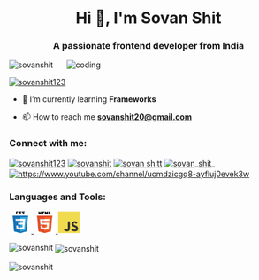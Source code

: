 <h1 align="center">Hi 👋, I'm Sovan Shit</h1>
<h3 align="center">A passionate frontend developer from India</h3>
<img align ="right" alt="coding" width="400" src="https://user-images.githubusercontent.com/55389276/140866485-8fb1c876-9a8f-4d6a-98dc-08c4981eaf70.gif">



<p align="left"> <img src="https://komarev.com/ghpvc/?username=sovanshit&label=Profile%20views&color=0e75b6&style=flat" alt="sovanshit" /> </p>

<p align="left"> <a href="https://twitter.com/sovanshit123" target="blank"><img src="https://img.shields.io/twitter/follow/sovanshit123?logo=twitter&style=for-the-badge" alt="sovanshit123" /></a> </p>

- 🌱 I’m currently learning **Frameworks**

- 📫 How to reach me **sovanshit20@gmail.com**

<h3 align="left">Connect with me:</h3>
<p align="left">
<a href="https://twitter.com/sovanshit123" target="blank"><img align="center" src="https://raw.githubusercontent.com/rahuldkjain/github-profile-readme-generator/master/src/images/icons/Social/twitter.svg" alt="sovanshit123" height="30" width="40" /></a>
<a href="https://linkedin.com/in/sovanshit" target="blank"><img align="center" src="https://raw.githubusercontent.com/rahuldkjain/github-profile-readme-generator/master/src/images/icons/Social/linked-in-alt.svg" alt="sovanshit" height="30" width="40" /></a>
<a href="https://fb.com/sovan shitt" target="blank"><img align="center" src="https://raw.githubusercontent.com/rahuldkjain/github-profile-readme-generator/master/src/images/icons/Social/facebook.svg" alt="sovan shitt" height="30" width="40" /></a>
<a href="https://instagram.com/sovan_shit_" target="blank"><img align="center" src="https://raw.githubusercontent.com/rahuldkjain/github-profile-readme-generator/master/src/images/icons/Social/instagram.svg" alt="sovan_shit_" height="30" width="40" /></a>
<a href="https://www.youtube.com/c/https://www.youtube.com/channel/ucmdzicgq8-ayfluj0evek3w" target="blank"><img align="center" src="https://raw.githubusercontent.com/rahuldkjain/github-profile-readme-generator/master/src/images/icons/Social/youtube.svg" alt="https://www.youtube.com/channel/ucmdzicgq8-ayfluj0evek3w" height="30" width="40" /></a>
</p>

<h3 align="left">Languages and Tools:</h3>
<p align="left"> <a href="https://www.w3schools.com/css/" target="_blank" rel="noreferrer"> <img src="https://raw.githubusercontent.com/devicons/devicon/master/icons/css3/css3-original-wordmark.svg" alt="css3" width="40" height="40"/> </a> <a href="https://www.w3.org/html/" target="_blank" rel="noreferrer"> <img src="https://raw.githubusercontent.com/devicons/devicon/master/icons/html5/html5-original-wordmark.svg" alt="html5" width="40" height="40"/> </a> <a href="https://developer.mozilla.org/en-US/docs/Web/JavaScript" target="_blank" rel="noreferrer"> <img src="https://raw.githubusercontent.com/devicons/devicon/master/icons/javascript/javascript-original.svg" alt="javascript" width="40" height="40"/> </a> </p>

<p><img align="left" src="https://github-readme-stats.vercel.app/api/top-langs?username=sovanshit&show_icons=true&locale=en&layout=compact" alt="sovanshit" /></p>

<p>&nbsp;<img align="center" src="https://github-readme-stats.vercel.app/api?username=sovanshit&show_icons=true&locale=en" alt="sovanshit" /></p>

<p><img align="center" src="https://github-readme-streak-stats.herokuapp.com/?user=sovanshit&" alt="sovanshit" /></p>

